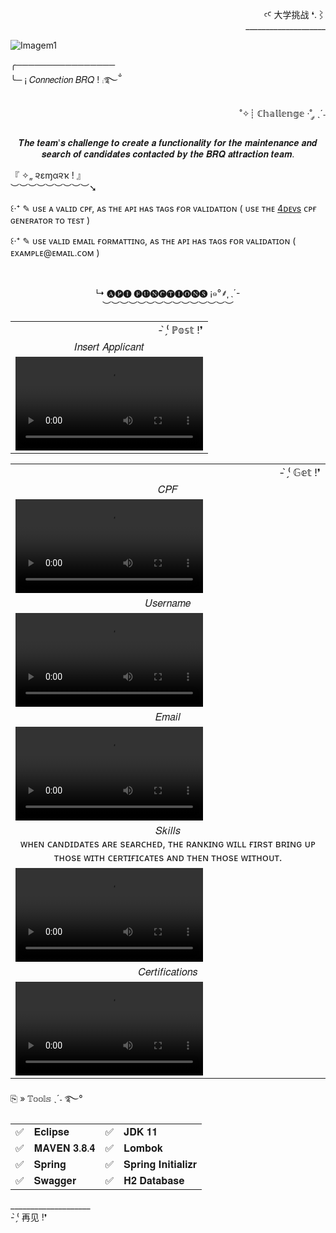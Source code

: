 <div align="right" >
  
  <p>
  ꜥꜤ  大学挑战 ❛.⌇ <br>____________________
  </p>
  
</div>  

![Imagem1](https://user-images.githubusercontent.com/86667062/166082157-41cef13f-2c6b-416c-ba44-73679733d476.png)

<div>
  
  <p>
    ╭────────────────<br>
    ╰─ ¡  𝐶𝑜𝑛𝑛𝑒𝑐𝑡𝑖𝑜𝑛 𝐵𝑅𝑄 ! ⨾࿐ྂ
  </p>
  
  <p align="right">
    ˚✧┊ ℂ𝕙𝕒𝕝𝕝𝕖𝕟𝕘𝕖 ·˚ ༘ ˎˊ˗<br>
    <p align="center">
      𝑻𝒉𝒆 𝒕𝒆𝒂𝒎'𝒔 𝒄𝒉𝒂𝒍𝒍𝒆𝒏𝒈𝒆 𝒕𝒐 𝒄𝒓𝒆𝒂𝒕𝒆 𝒂 𝒇𝒖𝒏𝒄𝒕𝒊𝒐𝒏𝒂𝒍𝒊𝒕𝒚 𝒇𝒐𝒓 𝒕𝒉𝒆 𝒎𝒂𝒊𝒏𝒕𝒆𝒏𝒂𝒏𝒄𝒆 𝒂𝒏𝒅 𝒔𝒆𝒂𝒓𝒄𝒉 𝒐𝒇 𝒄𝒂𝒏𝒅𝒊𝒅𝒂𝒕𝒆𝒔 𝒄𝒐𝒏𝒕𝒂𝒄𝒕𝒆𝒅 𝒃𝒚 𝒕𝒉𝒆 𝑩𝑹𝑸 𝒂𝒕𝒕𝒓𝒂𝒄𝒕𝒊𝒐𝒏 𝒕𝒆𝒂𝒎.
    </p>
  
  <p>
    『 ✧„ ૨εɱα૨ҡ ! 』<br>︶︶︶︶︶︶︶︶︶➘
     <p>
       ꒰‧⁺ ✎ ᴜsᴇ ᴀ ᴠᴀʟɪᴅ ᴄᴘғ, ᴀs ᴛʜᴇ ᴀᴘɪ ʜᴀs ᴛᴀɢs ғᴏʀ ᴠᴀʟɪᴅᴀᴛɪᴏɴ 
       ( ᴜsᴇ ᴛʜᴇ <a href="https://www.4devs.com.br/gerador_de_cpf" target="_blank">4ᴅᴇᴠs</a> ᴄᴘғ ɢᴇɴᴇʀᴀᴛᴏʀ ᴛᴏ ᴛᴇsᴛ )
     </p>
     <p>
       ꒰‧⁺ ✎ ᴜsᴇ ᴠᴀʟɪᴅ ᴇᴍᴀɪʟ ғᴏʀᴍᴀᴛᴛɪɴɢ, ᴀs ᴛʜᴇ ᴀᴘɪ ʜᴀs ᴛᴀɢs ғᴏʀ ᴠᴀʟɪᴅᴀᴛɪᴏɴ ( ᴇxᴀᴍᴘʟᴇ@ᴇᴍᴀɪʟ.ᴄᴏᴍ )
     </p>
  </p>
  
</div><br>

<div>
  
  <p align="center">
    ↳ 🅐🅟🅘 🅕🅤🅝🅒🅣🅘🅞🅝🅢 ¡๑°⸙͎ ˎ´-<br>︶︶︶︶︶︶︶︶︶︶︶︶︶︶︶
  </p>
  
  <table>
     <tr> 
          <td align="right" >- ̗̀⁽ ℙ𝕠𝕤𝕥 !❜</td>
     </tr>
     <tr>
         <td align="center" >𝐼𝑛𝑠𝑒𝑟𝑡 𝐴𝑝𝑝𝑙𝑖𝑐𝑎𝑛𝑡</td>
     </tr>
     <tr>
       <td><video src="https://user-images.githubusercontent.com/86667062/166338005-55880f0d-85ba-4a8c-941b-cb95b4fab48c.mp4"></td>
     </tr>
  </table>  
  
  <table>
     <tr>
          <td align="right" >- ̗̀⁽ 𝔾𝕖𝕥 !❜</td>
     </tr>
     <tr>
         <td align="center" >𝐶𝑃𝐹</td>
     </tr>
     <tr>
         <td><video src="https://user-images.githubusercontent.com/86667062/166340363-5296e1dc-6a96-40e8-b526-0341c37fb98d.mp4"></td>
     </tr>
     <tr>
         <td align="center" >𝑈𝑠𝑒𝑟𝑛𝑎𝑚𝑒</td>
     </tr>
     <tr>
         <td><video src="https://user-images.githubusercontent.com/86667062/166128116-cce95313-3942-4e3d-9a56-69db3992515c.mp4"></td>
     </tr>
      <tr>
         <td align="center" >𝐸𝑚𝑎𝑖𝑙</td>
     </tr>
     <tr>
         <td><video src="https://user-images.githubusercontent.com/86667062/166128716-1641f196-a4f0-43e4-bd13-fcfc3ca16b2b.mp4"></td>
     </tr>
      <tr>
         <td align="center" >𝑆𝑘𝑖𝑙𝑙𝑠<br>ᴡʜᴇɴ ᴄᴀɴᴅɪᴅᴀᴛᴇs ᴀʀᴇ sᴇᴀʀᴄʜᴇᴅ, ᴛʜᴇ ʀᴀɴᴋɪɴɢ ᴡɪʟʟ ғɪʀsᴛ ʙʀɪɴɢ ᴜᴘ ᴛʜᴏsᴇ ᴡɪᴛʜ ᴄᴇʀᴛɪғɪᴄᴀᴛᴇs ᴀɴᴅ ᴛʜᴇɴ ᴛʜᴏsᴇ ᴡɪᴛʜᴏᴜᴛ.</td>
     </tr>
     <tr>
         <td><video src="https://user-images.githubusercontent.com/86667062/166129117-6e6bdeb9-f590-4a01-ab43-2c89dcf2eebb.mp4"></td>
     </tr>
     <tr>
         <td align="center" >𝐶𝑒𝑟𝑡𝑖𝑓𝑖𝑐𝑎𝑡𝑖𝑜𝑛𝑠</td>
     </tr>
     <tr>
         <td><video src="https://user-images.githubusercontent.com/86667062/166128934-918587e7-1f35-42ed-ba1d-c8307ba9b76e.mp4"></td>
     </tr>
  </table>  
  
</div>

<div align="left" >
  <p>⎘ » 𝕋𝕠𝕠𝕝𝕤 ˎˊ˗ ࿐°</p>
  
   <table>
     <tr>
          <td>✅</td>
          <td>𝐄𝐜𝐥𝐢𝐩𝐬𝐞</td>
          <td>✅</td>
          <td>𝐉𝐃𝐊 𝟏𝟏 </td>
      </tr>
      <tr>
          <td>✅</td>
          <td>𝐌𝐀𝐕𝐄𝐍 𝟑.𝟖.𝟒</td>
          <td>✅</td>
          <td>𝐋𝐨𝐦𝐛𝐨𝐤</td>
      </tr>
      <tr>
          <td>✅</td>
          <td>𝐒𝐩𝐫𝐢𝐧𝐠</td>
          <td>✅</td>
          <td>𝐒𝐩𝐫𝐢𝐧𝐠 𝐈𝐧𝐢𝐭𝐢𝐚𝐥𝐢𝐳𝐫</td>
      </tr>
      <tr>
          <td>✅</td>
          <td>𝐒𝐰𝐚𝐠𝐠𝐞𝐫</td>
          <td>✅</td>
          <td>𝐇𝟐 𝐃𝐚𝐭𝐚𝐛𝐚𝐬𝐞</td>
      </tr>
   </table>
</div>

<div>

   <p>
     ____________________<br> - ̗̀⁽ 再见 !❜
   </p>
  
</div>
